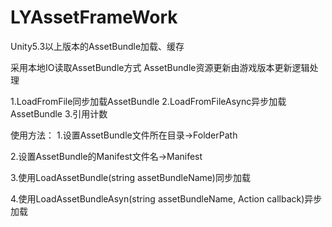 # LYAssetFrameWork
 Unity5.3以上版本的AssetBundle加载、缓存

采用本地IO读取AssetBundle方式
AssetBundle资源更新由游戏版本更新逻辑处理

1.LoadFromFile同步加载AssetBundle
2.LoadFromFileAsync异步加载AssetBundle
3.引用计数

使用方法：
1.设置AssetBundle文件所在目录->FolderPath

2.设置AssetBundle的Manifest文件名->Manifest

3.使用LoadAssetBundle(string assetBundleName)同步加载

4.使用LoadAssetBundleAsyn(string assetBundleName, Action<LYAssetBundle> callback)异步加载
